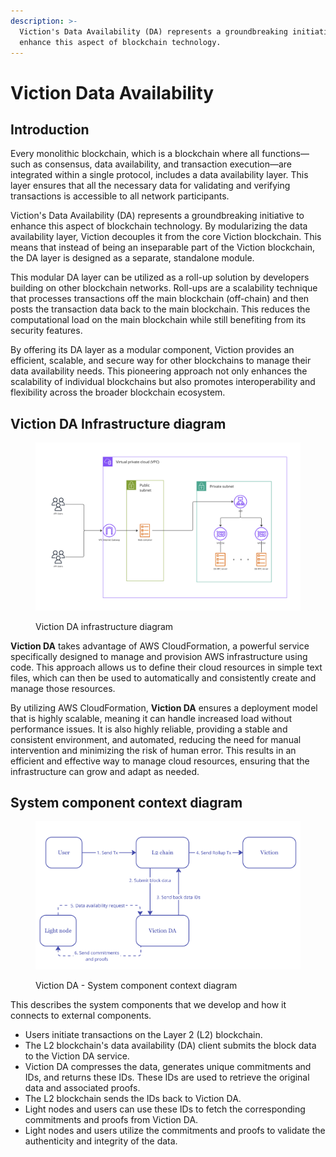 ```yaml
---
description: >-
  Viction's Data Availability (DA) represents a groundbreaking initiative to
  enhance this aspect of blockchain technology.
---
```


# Viction Data Availability

## Introduction

Every monolithic blockchain, which is a blockchain where all functions—such as consensus, data availability, and transaction execution—are integrated within a single protocol, includes a data availability layer. This layer ensures that all the necessary data for validating and verifying transactions is accessible to all network participants.

Viction's Data Availability (DA) represents a groundbreaking initiative to enhance this aspect of blockchain technology. By modularizing the data availability layer, Viction decouples it from the core Viction blockchain. This means that instead of being an inseparable part of the Viction blockchain, the DA layer is designed as a separate, standalone module.

This modular DA layer can be utilized as a roll-up solution by developers building on other blockchain networks. Roll-ups are a scalability technique that processes transactions off the main blockchain (off-chain) and then posts the transaction data back to the main blockchain. This reduces the computational load on the main blockchain while still benefiting from its security features.

By offering its DA layer as a modular component, Viction provides an efficient, scalable, and secure way for other blockchains to manage their data availability needs. This pioneering approach not only enhances the scalability of individual blockchains but also promotes interoperability and flexibility across the broader blockchain ecosystem.

## Viction DA Infrastructure diagram



<figure><img src="../.gitbook/assets/Screenshot 2024-08-07 at 11.29.52.png" alt=""><figcaption><p>Viction DA infrastructure diagram</p></figcaption></figure>

**Viction DA** takes advantage of AWS CloudFormation, a powerful service specifically designed to manage and provision AWS infrastructure using code. This approach allows us to define their cloud resources in simple text files, which can then be used to automatically and consistently create and manage those resources.&#x20;

By utilizing AWS CloudFormation, **Viction DA** ensures a deployment model that is highly scalable, meaning it can handle increased load without performance issues. It is also highly reliable, providing a stable and consistent environment, and automated, reducing the need for manual intervention and minimizing the risk of human error. This results in an efficient and effective way to manage cloud resources, ensuring that the infrastructure can grow and adapt as needed.

## System component context diagram

<figure><img src="../.gitbook/assets/Screenshot 2024-08-07 at 11.31.48.png" alt=""><figcaption><p>Viction DA - System component context diagram</p></figcaption></figure>



This describes the system components that we develop and how it connects to external components.

* Users initiate transactions on the Layer 2 (L2) blockchain.
* The L2 blockchain's data availability (DA) client submits the block data to the Viction DA service.
* Viction DA compresses the data, generates unique commitments and IDs, and returns these IDs. These IDs are used to retrieve the original data and associated proofs.
* The L2 blockchain sends the IDs back to Viction DA.
* Light nodes and users can use these IDs to fetch the corresponding commitments and proofs from Viction DA.
* Light nodes and users utilize the commitments and proofs to validate the authenticity and integrity of the data.




